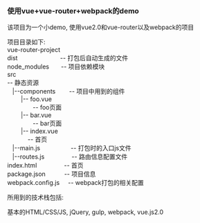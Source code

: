 ### 使用vue+vue-router+webpack的demo
该项目为一个小demo, 使用vue2.0和vue-router以及webpack的项目

项目目录如下:  
vue-router-project  
dist​
&nbsp;​&nbsp;​&nbsp;​&nbsp;​&nbsp;​&nbsp;​&nbsp;​&nbsp;​&nbsp;​&nbsp;​&nbsp;​&nbsp;​&nbsp;​&nbsp;​&nbsp;&nbsp;​&nbsp;​&nbsp;​&nbsp;​&nbsp;​&nbsp;​&nbsp;​&nbsp; 
-- 打包后自动生成的文件  
node_modules​ 
&nbsp;​&nbsp;​&nbsp;​&nbsp;​&nbsp; 
-- 项目依赖模块  
src
​&nbsp;​&nbsp;​&nbsp;​&nbsp;​&nbsp;​&nbsp;​&nbsp;​&nbsp;​&nbsp;​&nbsp;​&nbsp;​&nbsp;​&nbsp;​&nbsp;​&nbsp;​&nbsp;​&nbsp;​&nbsp;​​&nbsp;&nbsp;​&nbsp;​&nbsp;​&nbsp;​&nbsp;​			  		
-- 静态资源  
&nbsp;&nbsp;
|--components
​​&nbsp;&nbsp;​&nbsp;​&nbsp;​&nbsp;​&nbsp;​
-- 项目中用到的组件  
​​​&nbsp;&nbsp;&nbsp;&nbsp;​&nbsp;​&nbsp;&nbsp;
|-- foo.vue		
​&nbsp;​&nbsp;​&nbsp;​&nbsp;​&nbsp;​&nbsp;​&nbsp;​&nbsp;​&nbsp;​&nbsp;​&nbsp;​&nbsp;​&nbsp;​&nbsp;
-- foo页面  
​​​&nbsp;&nbsp;&nbsp;&nbsp;​&nbsp;​&nbsp;​&nbsp;
|-- bar.vue				
​&nbsp;​&nbsp;​&nbsp;​&nbsp;​&nbsp;​&nbsp;​&nbsp;​&nbsp;​&nbsp;​&nbsp;​&nbsp;​&nbsp;​&nbsp;​&nbsp;​
-- bar页面  
​​&nbsp;&nbsp;&nbsp;​&nbsp;​&nbsp;​&nbsp;​&nbsp;
|-- index.vue	
&nbsp;​&nbsp;​&nbsp;​&nbsp;​&nbsp;​&nbsp;​&nbsp;​&nbsp;​&nbsp;​&nbsp;​&nbsp;​
-- 首页    
&nbsp;&nbsp;
|--main.js
&nbsp;​&nbsp;​&nbsp;​&nbsp;​&nbsp;​&nbsp;​&nbsp;​&nbsp;​&nbsp;​&nbsp;​&nbsp;​&nbsp;​&nbsp;​&nbsp;​&nbsp;​&nbsp;​
-- 打包时的入口js文件    
&nbsp;&nbsp;
|--routes.js
&nbsp;​&nbsp;​&nbsp;​&nbsp;​&nbsp;​&nbsp;​&nbsp;​&nbsp;​&nbsp;​&nbsp;​&nbsp;​&nbsp;​&nbsp;​&nbsp;​
-- 路由信息配置文件      
index.html
​&nbsp;​&nbsp;​&nbsp;​&nbsp;​&nbsp;​&nbsp;​&nbsp;​&nbsp;​&nbsp;​&nbsp;​&nbsp;​&nbsp;​&nbsp;​&nbsp;
-- 首页  
package.json
​&nbsp;​&nbsp;​&nbsp;​&nbsp;​&nbsp;​&nbsp;​&nbsp;​&nbsp;​&nbsp;
-- 项目信息  
webpack.config.js
​&nbsp;​&nbsp;​&nbsp;
-- webpack打包的相关配置

所用到的技术栈包括:

基本的HTML/CSS/JS, jQuery, gulp, webpack, vue.js2.0